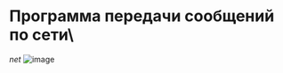 # Программа передачи сообщений по сети\
*net*
![image](https://github.com/raduma142/net/assets/69161202/bbaaf4a1-d4db-4161-8fac-b34e459640fa)

